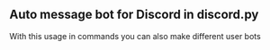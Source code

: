## Auto message bot for Discord in discord.py
With this usage in commands you can also make different user bots
